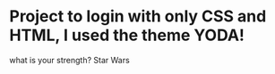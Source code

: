 # Project to login with only CSS and HTML, I used the theme YODA!

what is your strength? Star Wars
 
